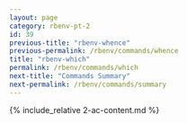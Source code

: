 ```yaml
---
layout: page
category: rbenv-pt-2
id: 39
previous-title: "rbenv-whence"
previous-permalink: /rbenv/commands/whence
title: "rbenv-which"
permalink: /rbenv/commands/which
next-title: "Commands Summary"
next-permalink: /rbenv/commands/summary
---
```


{% include_relative 2-ac-content.md %}
